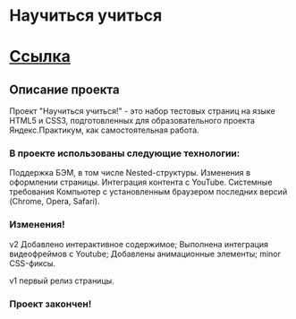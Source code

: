 # Научиться учиться

[Ссылка](https://github.com/BeerBear0/how-to-learn)
===
## Описание проекта
Проект "Научиться учиться!" - это набор тестовых страниц на языке HTML5 и CSS3, подготовленных для образовательного проекта Яндекс.Практикум, как самостоятельная работа.

### В проекте использованы следующие технологии:

Поддержка БЭМ, в том числе Nested-структуры.
Изменения в оформлении страницы.
Интеграция контента с YouTube.
Cистемные требования
Компьютер с установленным браузером последних версий (Chrome, Opera, Safari).

### Изменения!
v2
Добавлено интерактивное содержимое;
Выполнена интеграция видеофреймов с Youtube;
Добавлены анимационные элементы;
minor CSS-фиксы.

v1
первый релиз страницы.

### Проект закончен!
